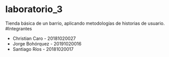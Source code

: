 # laboratorio_3

Tienda básica de un barrio, aplicando metodologías de historias de usuario.
#Integrantes

* Christian Caro - 20181020027
* Jorge Bohórquez - 20191020016
* Santiago Ríos - 20181020017
